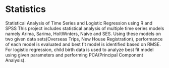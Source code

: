 # Statistics
Statistical Analysis of Time Series and Logistic Regression using R and SPSS
This project includes statistical analysis of multiple time series models namely Arima, Sarima, HoltWinters, Naive and SES. Using these models on two given data sets(Overseas Trips, New House Registration), performance of each model is evaluated and best fit model is identified based on RMSE. For logistic regression, child birth data is used to analyze best fit model using given parameters and performing PCA(Principal Component Analysis).
